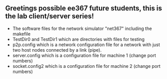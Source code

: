 ## Greetings possible ee367 future students, this is the lab client/server series!

*  The software files for the network simulator "net367"
	including the makefile       
*  TestDir0 and TestDir1 which are directories with files for testing
*  p2p.config which is a network configuration file for a network
	with just two host nodes connected by a link (pipe).
* server.config which is a configuration file for machine 1 (change port numbers)
* socket.config2 which is a configuration file for machine 2 (change port numbers)
  




